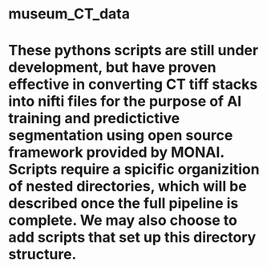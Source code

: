 # museum_CT_data

# These pythons scripts are still under development, but have proven effective in converting CT tiff stacks into nifti files for the purpose of AI training and predictictive segmentation using open source framework provided by MONAI. Scripts require a spicific organizition of nested directories, which will be described once the full pipeline is complete. We may also choose to add scripts that set up this directory structure.
